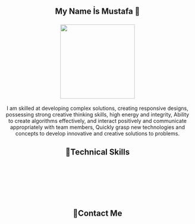 <p align="center"><img src="https://github-profile-trophy.vercel.app/?username=MustafaAltas" alt=""></p>
<h2 align="center">My Name İs Mustafa 👋</h2>
<h3 align="center"><a href="https://mustafa-altas.netlify.app/" target="_blank"><img src="https://img.shields.io/badge/My%20Site-Click%20Me!-blue" alt="" width="200px"></a></h3>
<p align="center">
        I am skilled at developing complex solutions, creating responsive
        designs, possessing strong creative thinking skills, high energy and
        integrity, Ability to create algorithms effectively, and interact
        positively and communicate appropriately with team members, Quickly
        grasp new technologies and concepts to develop innovative and creative
        solutions to problems.
</p>

<h2 align="center">🚀Technical Skills</h2>
<div align="center">
<img
        src="https://img.shields.io/badge/React-20232A?style=for-the-badge&logo=react&logoColor=61DAFB"
        alt=""
      />
<img
        src="https://img.shields.io/badge/Redux-593D88?style=for-the-badge&logo=redux&logoColor=white"
        alt=""
      />
<img
        src="https://img.shields.io/badge/React_Router-CA4245?style=for-the-badge&logo=react-router&logoColor=white"
        alt=""
      />
<img
        src="https://img.shields.io/badge/JavaScript-323330?style=for-the-badge&logo=javascript&logoColor=F7DF1E"
        alt=""
      />

<img
        src="https://img.shields.io/badge/HTML5-E34F26?style=for-the-badge&logo=html5&logoColor=white"
        alt=""
      />
<img
        src="https://img.shields.io/badge/CSS3-1572B6?style=for-the-badge&logo=css3&logoColor=white"
        alt=""
      />

<img
        src="https://img.shields.io/badge/Sass-CC6699?style=for-the-badge&logo=sass&logoColor=white"
        alt=""
      />

<img
        src="https://img.shields.io/badge/Bootstrap-563D7C?style=for-the-badge&logo=bootstrap&logoColor=white"
        alt=""
      />
<img
        src="https://img.shields.io/badge/styled--components-DB7093?style=for-the-badge&logo=styled-components&logoColor=white"
        alt=""
      />
<img
        src="	https://img.shields.io/badge/Material--UI-0081CB?style=for-the-badge&logo=material-ui&logoColor=white"
        alt=""
      />
<img
        src="		https://img.shields.io/badge/Django-092E20?style=for-the-badge&logo=django&logoColor=white"
        alt=""
      />
<img
        src="	https://img.shields.io/badge/Netlify-00C7B7?style=for-the-badge&logo=netlify&logoColor=white"
        alt=""
      />
<img
        src="https://img.shields.io/badge/Heroku-430098?style=for-the-badge&logo=heroku&logoColor=white"
        alt=""
      />
<img
        src="https://img.shields.io/badge/Django-092E20?style=for-the-badge&logo=django&logoColor=white"
        alt=""
      />
<img
        src="https://img.shields.io/badge/Node.js-43853D?style=for-the-badge&logo=node.js&logoColor=white"
        alt=""
      />
<img
        src="https://img.shields.io/badge/Python-14354C?style=for-the-badge&logo=python&logoColor=white"
        alt=""
      />
<img
        src="https://img.shields.io/badge/firebase-ffca28?style=for-the-badge&logo=firebase&logoColor=black"
        alt=""
      />
<img
        src="https://img.shields.io/badge/Font_Awesome-339AF0?style=for-the-badge&logo=fontawesome&logoColor=white"
        alt=""
      />
<img
        src="https://img.shields.io/badge/Yarn-2C8EBB?style=for-the-badge&logo=yarn&logoColor=white"
        alt=""
      />
<img
        src="https://img.shields.io/badge/npm-CB3837?style=for-the-badge&logo=npm&logoColor=white"
        alt=""
      />

</div>

<h2 align="center">📱Contact Me</h2>
<div align="center">
      <a href="mailto:mustafaaltas3428@gmail.com" target="_blank"><img src="https://img.shields.io/badge/Gmail-D14836?style=for-the-badge&logo=gmail&logoColor=white" alt=""></a>
      <a href="https://wa.me/+905316855405" target="_blank"><img src="https://img.shields.io/badge/WhatsApp-25D366?style=for-the-badge&logo=whatsapp&logoColor=white" alt=""></a>
      <a href="https://www.instagram.com/xmmuussx/" target="_blank"><img src="https://img.shields.io/badge/Instagram-E4405F?style=for-the-badge&logo=instagram&logoColor=white" alt=""></a>
      <a href="https://www.linkedin.com/in/mustafaaltas3428/" target="_blank"><img src="https://img.shields.io/badge/LinkedIn-0077B5?style=for-the-badge&logo=linkedin&logoColor=white" alt=""></a>
      <a href="https://twitter.com/developer_altas" target="_blank"><img src="https://img.shields.io/badge/Twitter-1DA1F2?style=for-the-badge&logo=twitter&logoColor=white" alt=""></a>
</div>


<div  align="center">
<br/><br/><br/>
<img
            src="https://github-readme-stats.vercel.app/api?username=MustafaAltas&theme=blue-green"
            alt=""
        /> <br/>
<img
            src="https://github-readme-stats.vercel.app/api/top-langs/?username=MustafaAltas&theme=blue-green"
            alt=""
        /> <br/>
<img
            src="https://github-profile-summary-cards.vercel.app/api/cards/profile-details?username=MustafaAltas&theme=vue"
            alt=""
        /> <br/>
</div>


<!--
**MustafaAltas/MustafaAltas** is a ✨ _special_ ✨ repository because its `README.md` (this file) appears on your GitHub profile.

Here are some ideas to get you started:

- 🔭 I’m currently working on ...
- 🌱 I’m currently learning ...
- 👯 I’m looking to collaborate on ...
- 🤔 I’m looking for help with ...
- 💬 Ask me about ...
- 📫 How to reach me: ...
- 😄 Pronouns: ...
- ⚡ Fun fact: ...
-->

